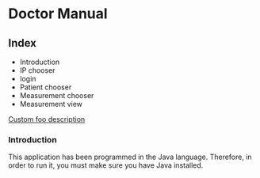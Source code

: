 # Doctor Manual

## Index
+ Introduction
+ IP chooser
+ login
+ Patient chooser
+ Measurement chooser
+ Measurement view

[Custom foo description](#introduction)









































### Introduction 

This application has been programmed in the Java language. Therefore, in order to run it, you must make sure you have Java installed.
